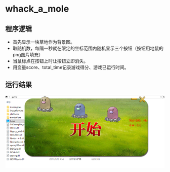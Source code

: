 # whack_a_mole

## 程序逻辑

- 首先显示一块草地作为背景图。
- 取随机数，每隔一秒就在限定的坐标范围内随机显示三个按钮（按钮用地鼠的png图片填充）
- 当鼠标点在按钮上时让按钮立即消失。
- 用变量score、total_time记录游戏得分、游戏已运行时间。

## 运行结果

![运行结果](src/pictures/show1.png)